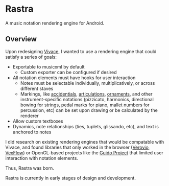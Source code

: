 # Rastra

A music notation rendering engine for Android.

## Overview

Upon redesigning [Vivace](https://github.com/colematthew4/Vivace), I wanted to use a rendering engine that could satisfy a series of goals:

- Exportable to musicxml by default
  - Custom exporter can be configured if desired
- All notation elements must have hooks for user interaction
  - Notes must be selectable individually, multiplicatively, or across different staves
  - Markings, like [accidentials](https://en.wikipedia.org/wiki/Accidental_(music)), <!-- (for special markings, e.g double flats/sharps, naturals quarter tones, etc) -->
      [articulations](https://en.wikipedia.org/wiki/List_of_musical_symbols#Articulation_marks), <!-- (staccato, spiccato, accent, tenuto, marcato, fermata) -->
      [ornaments](https://en.wikipedia.org/wiki/List_of_musical_symbols#Ornaments), <!-- (trill, mordent, turn, apoggiatuea, acciaccatura) -->
      and other instrument-specific notations (pizzicato, harmonics, directional bowing for strings, pedal marks for piano, mallet numbers for percussion, etc)
      can be set upon drawing or be calculated by the renderer
- Allow custom textboxes
- Dynamics, note relationships (ties, tuplets, glissando, etc), and text is anchored to notes

I did research on existing rendering engines that would be compatable with Vivace, and found libraries that only worked in the browser
([Verovio](https://github.com/rism-ch/verovio), [VexFlow](https://github.com/0xfe/vexflow)) or OpenGL-based projects like the
[Guido Project](https://github.com/grame-cncm/guidolib) that limited user interaction with notation elements.

Thus, Rastra was born.

Rastra is currently in early stages of design and development.
